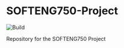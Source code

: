 # SOFTENG750-Project
![Build](https://github.com/Dinith1/SOFTENG750-Project/workflows/Build/badge.svg?branch=master)

Repository for the SOFTENG750 Project
